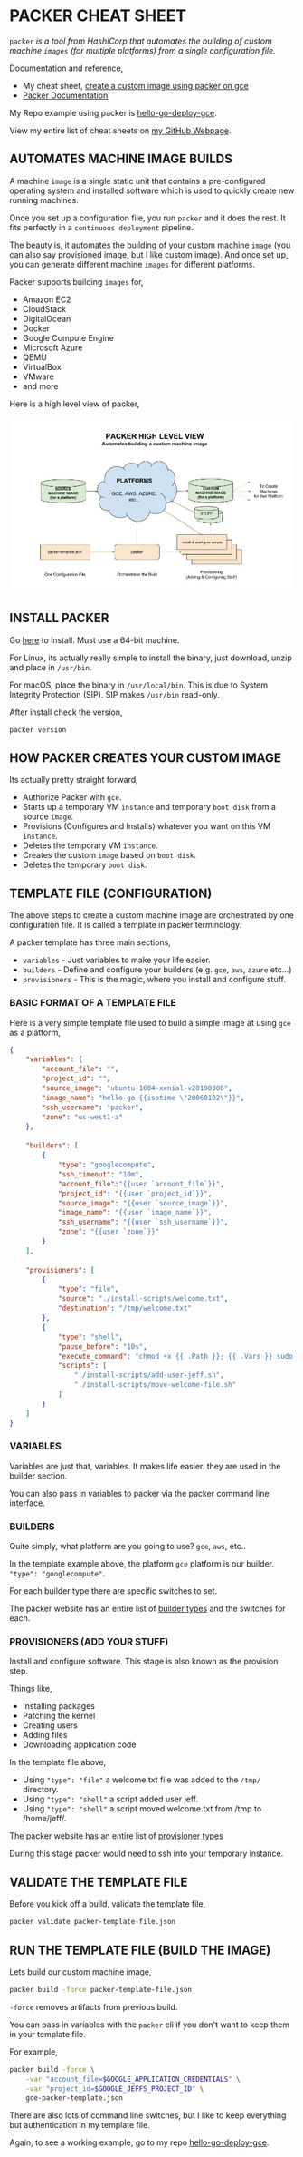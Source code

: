 # PACKER CHEAT SHEET

`packer` _is a tool from HashiCorp that automates the building
of custom machine `images` (for multiple platforms) from a single
configuration file._

Documentation and reference,

* My cheat sheet,
  [create a custom image using packer on gce](https://github.com/JeffDeCola/my-cheat-sheets/blob/master/software/service-architectures/infrastructure-as-a-service/google-compute-engine-cheat-sheet/google-compute-engine-create-image-packer.md)
* [Packer Documentation](https://www.packer.io/)

My Repo example using packer is
[hello-go-deploy-gce](https://github.com/JeffDeCola/hello-go-deploy-gce).

View my entire list of cheat sheets on
[my GitHub Webpage](https://jeffdecola.github.io/my-cheat-sheets/).

## AUTOMATES MACHINE IMAGE BUILDS

A machine `image` is a single static unit that contains a
pre-configured operating system and installed software
which is used to quickly create new running machines.

Once you set up a configuration file, you run `packer` and it
does the rest. It fits perfectly in a `continuous deployment` pipeline.

The beauty is, it automates the building of your custom machine `image`
(you can also say provisioned image, but I like custom image).
And once set up, you can generate different machine `images` for
different platforms.

Packer supports building `images` for,

* Amazon EC2
* CloudStack
* DigitalOcean
* Docker
* Google Compute Engine
* Microsoft Azure
* QEMU
* VirtualBox
* VMware
* and more

Here is a high level view of packer,

![IMAGE -  packer high level view - IMAGE](../../../../../docs/pics/packer-high-level-view.jpg)

## INSTALL PACKER

Go [here](https://www.packer.io/downloads.html)
to install.  Must use a 64-bit machine.

For Linux, its actually really simple to install
the binary, just download, unzip and place in `/usr/bin`.

For macOS, place the binary in `/usr/local/bin`. This is due to
System Integrity Protection (SIP).  SIP makes `/usr/bin` read-only.

After install check the version,

```bash
packer version
```

## HOW PACKER CREATES YOUR CUSTOM IMAGE

Its actually pretty straight forward,

* Authorize Packer with `gce`.
* Starts up a temporary VM `instance`  and temporary `boot disk`
  from a source `image`.
* Provisions (Configures and Installs) whatever you want on
  this VM `instance`.
* Deletes the temporary VM `instance`.
* Creates the custom `image` based on `boot disk`.
* Deletes the temporary `boot disk`.

## TEMPLATE FILE (CONFIGURATION)

The above steps to create a custom machine image are
orchestrated by one configuration file.
It is called a template in packer terminology.

A packer template has three main sections,

* `variables` - Just variables to make your life easier.
* `builders` - Define and configure your builders (e.g. `gce`, `aws`, `azure` etc...)
* `provisioners` - This is the magic, where you install and configure stuff.

### BASIC FORMAT OF A TEMPLATE FILE

Here is a very simple template file used
to build a simple image at using `gce` as a platform,

```json
{
    "variables": {
        "account_file": "",
        "project_id": "",
        "source_image": "ubuntu-1604-xenial-v20190306",
        "image_name": "hello-go-{{isotime \"20060102\"}}",
        "ssh_username": "packer",
        "zone": "us-west1-a"
    },

    "builders": [
        {
            "type": "googlecompute",
            "ssh_timeout": "10m",
            "account_file":"{{user `account_file`}}",
            "project_id": "{{user `project_id`}}",
            "source_image": "{{user `source_image`}}",
            "image_name": "{{user `image_name`}}",
            "ssh_username": "{{user `ssh_username`}}",
            "zone": "{{user `zone`}}"
        }
    ],

    "provisioners": [
        {
            "type": "file",
            "source": "./install-scripts/welcome.txt",
            "destination": "/tmp/welcome.txt"
        },
        {
            "type": "shell",
            "pause_before": "10s",
            "execute_command": "chmod +x {{ .Path }}; {{ .Vars }} sudo -E {{ .Path }}",
            "scripts": [
                "./install-scripts/add-user-jeff.sh",
                "./install-scripts/move-welcome-file.sh"
            ]
        }
    ]
}
```

### VARIABLES

Variables are just that, variables. It makes life easier.
they are used in the builder section.

You can also pass in variables to packer via
the packer command line interface.

### BUILDERS

Quite simply, what platform are you going to use?
`gce`, `aws`, etc..

In the template example above, the platform `gce` platform is
our builder. `"type": "googlecompute"`.

For each builder type there are specific switches to set.

The packer website has an entire list of
[builder types](https://www.packer.io/docs/builders/index.html)
and the switches for each.

### PROVISIONERS (ADD YOUR STUFF)

Install and configure software.  This stage is also known
as the provision step.

Things like,

* Installing packages
* Patching the kernel
* Creating users
* Adding files
* Downloading application code

In the template file above,

* Using `"type": "file"` a welcome.txt file was added to the `/tmp/` directory.
* Using `"type": "shell"` a script added user jeff.
* Using `"type": "shell"` a script moved welcome.txt from /tmp to /home/jeff/.

The packer website has an entire list of
[provisioner types](https://www.packer.io/docs/provisioners/index.html)

During this stage packer would need to ssh into your temporary instance.

## VALIDATE THE TEMPLATE FILE

Before you kick off a build, validate the template file,

```bash
packer validate packer-template-file.json
```

## RUN THE TEMPLATE FILE (BUILD THE IMAGE)

Lets build our custom machine image,

```bash
packer build -force packer-template-file.json
```

`-force` removes artifacts from previous build.

You can pass in variables with the `packer` cli
if you don't want to keep them in your
template file.

For example,

```bash
packer build -force \
    -var "account_file=$GOOGLE_APPLICATION_CREDENTIALS" \
    -var "project_id=$GOOGLE_JEFFS_PROJECT_ID" \
    gce-packer-template.json
```

There are also lots of command line switches,
but I like to keep everything but authentication in my
template file.

Again, to see a working example, go to my repo
[hello-go-deploy-gce](https://github.com/JeffDeCola/hello-go-deploy-gce).
